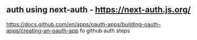 ## auth using next-auth - https://next-auth.js.org/

https://docs.github.com/en/apps/oauth-apps/building-oauth-apps/creating-an-oauth-app fo github auth steps
